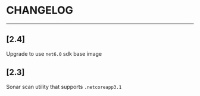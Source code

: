 # CHANGELOG
---------------------------------------------------------------------

## [2.4]

Upgrade to use `net6.0` sdk base image

## [2.3]

Sonar scan utility that supports `.netcoreapp3.1`